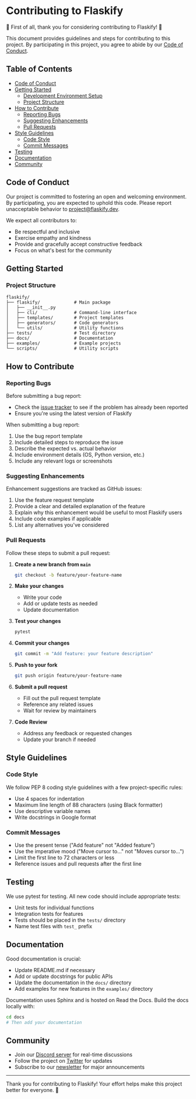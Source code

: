 # Contributing to Flaskify

🎉 First of all, thank you for considering contributing to Flaskify! 🎉

This document provides guidelines and steps for contributing to this project. By participating in this project, you agree to abide by our [Code of Conduct](#code-of-conduct).

## Table of Contents

- [Code of Conduct](#code-of-conduct)
- [Getting Started](#getting-started)
  - [Development Environment Setup](#development-environment-setup)
  - [Project Structure](#project-structure)
- [How to Contribute](#how-to-contribute)
  - [Reporting Bugs](#reporting-bugs)
  - [Suggesting Enhancements](#suggesting-enhancements)
  - [Pull Requests](#pull-requests)
- [Style Guidelines](#style-guidelines)
  - [Code Style](#code-style)
  - [Commit Messages](#commit-messages)
- [Testing](#testing)
- [Documentation](#documentation)
- [Community](#community)

## Code of Conduct

Our project is committed to fostering an open and welcoming environment. By participating, you are expected to uphold this code. Please report unacceptable behavior to [project@flaskify.dev](mailto:project@flaskify.dev).

We expect all contributors to:
- Be respectful and inclusive
- Exercise empathy and kindness
- Provide and gracefully accept constructive feedback
- Focus on what's best for the community

## Getting Started

### Project Structure

```
flaskify/
├── flaskify/             # Main package
│   ├── __init__.py
│   ├── cli/              # Command-line interface
│   ├── templates/        # Project templates
│   ├── generators/       # Code generators
│   └── utils/            # Utility functions
├── tests/                # Test directory
├── docs/                 # Documentation
├── examples/             # Example projects
└── scripts/              # Utility scripts
```

## How to Contribute

### Reporting Bugs

Before submitting a bug report:
- Check the [issue tracker](https://github.com/DonArtkins/flaskify/issues) to see if the problem has already been reported
- Ensure you're using the latest version of Flaskify

When submitting a bug report:
1. Use the bug report template
2. Include detailed steps to reproduce the issue
3. Describe the expected vs. actual behavior
4. Include environment details (OS, Python version, etc.)
5. Include any relevant logs or screenshots

### Suggesting Enhancements

Enhancement suggestions are tracked as GitHub issues:
1. Use the feature request template
2. Provide a clear and detailed explanation of the feature
3. Explain why this enhancement would be useful to most Flaskify users
4. Include code examples if applicable
5. List any alternatives you've considered

### Pull Requests

Follow these steps to submit a pull request:

1. **Create a new branch from `main`**
   ```bash
   git checkout -b feature/your-feature-name
   ```

2. **Make your changes**
   - Write your code
   - Add or update tests as needed
   - Update documentation

3. **Test your changes**
   ```bash
   pytest
   ```

4. **Commit your changes**
   ```bash
   git commit -m "Add feature: your feature description"
   ```

5. **Push to your fork**
   ```bash
   git push origin feature/your-feature-name
   ```

6. **Submit a pull request**
   - Fill out the pull request template
   - Reference any related issues
   - Wait for review by maintainers

7. **Code Review**
   - Address any feedback or requested changes
   - Update your branch if needed

## Style Guidelines

### Code Style

We follow PEP 8 coding style guidelines with a few project-specific rules:
- Use 4 spaces for indentation
- Maximum line length of 88 characters (using Black formatter)
- Use descriptive variable names
- Write docstrings in Google format

### Commit Messages

- Use the present tense ("Add feature" not "Added feature")
- Use the imperative mood ("Move cursor to..." not "Moves cursor to...")
- Limit the first line to 72 characters or less
- Reference issues and pull requests after the first line

## Testing

We use pytest for testing. All new code should include appropriate tests:

- Unit tests for individual functions
- Integration tests for features
- Tests should be placed in the `tests/` directory
- Name test files with `test_` prefix

## Documentation

Good documentation is crucial:

- Update README.md if necessary
- Add or update docstrings for public APIs
- Update the documentation in the `docs/` directory
- Add examples for new features in the `examples/` directory

Documentation uses Sphinx and is hosted on Read the Docs. Build the docs locally with:
```bash
cd docs
# Then add your documentation
```

## Community

- Join our [Discord server](https://discord.gg/flaskify) for real-time discussions
- Follow the project on [Twitter](https://twitter.com/flaskify) for updates
- Subscribe to our [newsletter](https://flaskify.dev/newsletter) for major announcements

---

Thank you for contributing to Flaskify! Your effort helps make this project better for everyone. 🙏